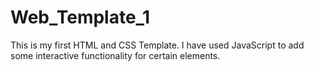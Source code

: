 # Web_Template_1

This is my first HTML and CSS Template. 
I have used JavaScript to add some interactive functionality for certain elements.
